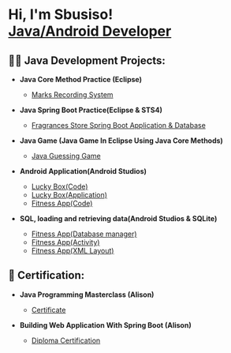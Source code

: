 <h1>Hi, I'm Sbusiso! <br/><a href="https://github.com/joshmadakor1">Java/Android Developer</a>

<h2>👨‍💻 Java Development Projects:</h2>

- <b>Java Core Method Practice (Eclipse)</b>
  - [Marks Recording System](https://github.com/SbusisoC/Marks-Recording-System)

- <b>Java Spring Boot Practice(Eclipse & STS4)</b>
  - [Fragrances Store Spring Boot Application & Database](https://github.com/SbusisoC/Fragrances-Store-Spring-Boot)
    
- <b>Java Game (Java Game In Eclipse Using Java Core Methods)</b>
  - [Java Guessing Game](https://github.com/SbusisoC/Java-Game-) 
  
- <b>Android Application(Android Studios)</b>
  - [Lucky Box(Code)](https://github.com/SbusisoC/Android-Game-Application) 
  - [Lucky Box(Application)](https://apkfab.com/lucky-box/com.example.game/apk?h=690fbbd519cff48928d3371ba8a0b51574bd2e0e779b2b80f0f4d14ae15bd701)
  - [Fitness App(Code)](https://github.com/SbusisoC/Fitness-App-Android-Best-You)

- <b>SQL, loading and retrieving data(Android Studios & SQLite)</b>
  - [Fitness App(Database manager)](https://github.com/SbusisoC/Fitness-App-Android-Best-You/commit/c8c1e4a4fc6f7a02c4ca544e5b315ddd707349e2#diff-9eb3fa37a28b8e31690a40438d4467c19dfd449e909ca73d2e51ad1cfb5273ff)
  - [Fitness App(Activity)](https://github.com/SbusisoC/Fitness-Android-App/blob/main/java/com/example/app4/ui/workouts/chestWorkouts.java)
  - [Fitness App(XML Layout)](https://github.com/SbusisoC/Fitness-Android-App/blob/main/res/layout/activity_chest_workouts.xml)
    
<h2>📜 Certification:</h2>

- <b>Java Programming Masterclass (Alison)</b>
  - [Certificate](https://alison.com/shop)

- <b>Building Web Application With Spring Boot (Alison)</b>
  - [Diploma Certification](https://alison.com/shop)   
